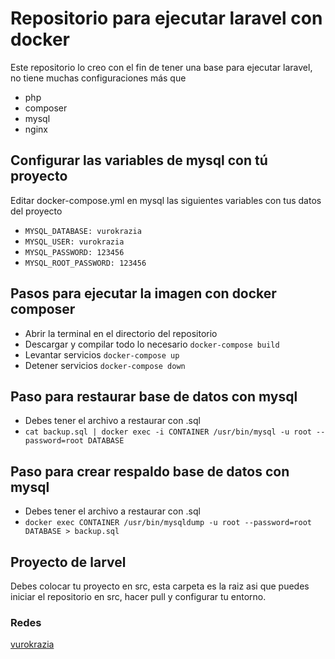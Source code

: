 # Repositorio para ejecutar laravel con docker
Este repositorio lo creo con el fin de tener una base para ejecutar laravel, no tiene muchas configuraciones más que
* php
* composer
* mysql 
* nginx
## Configurar las variables de mysql con tú proyecto
Editar docker-compose.yml en mysql las siguientes variables con tus datos del proyecto
* ``` MYSQL_DATABASE: vurokrazia ```
* ``` MYSQL_USER: vurokrazia ```
* ``` MYSQL_PASSWORD: 123456 ```
* ``` MYSQL_ROOT_PASSWORD: 123456 ```
## Pasos para ejecutar la imagen con docker composer
* Abrir la terminal en el directorio del repositorio
* Descargar y compilar todo lo necesario ``` docker-compose build ```
* Levantar servicios ``` docker-compose up  ```
* Detener servicios ``` docker-compose down  ```
## Paso para restaurar base de datos con mysql
* Debes tener el archivo a restaurar con .sql
* ``` cat backup.sql | docker exec -i CONTAINER /usr/bin/mysql -u root --password=root DATABASE ```
## Paso para crear respaldo base de datos con mysql
* Debes tener el archivo a restaurar con .sql
* ``` docker exec CONTAINER /usr/bin/mysqldump -u root --password=root DATABASE > backup.sql ```
## Proyecto de larvel
Debes colocar tu proyecto en src, esta carpeta es la raiz asi que puedes iniciar el repositorio en src, hacer pull y configurar tu entorno.

### Redes
[vurokrazia](https://twitter.com/vurokrazia)
